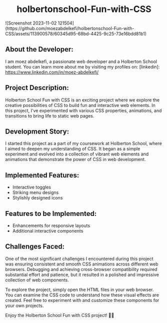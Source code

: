 <h1 align="center">holbertonschool-Fun-with-CSS</h1>
![Screenshot 2023-11-02 121504](https://github.com/moezabdelkefi/holbertonschool-Fun-with-CSS/assets/113900578/60345d95-68bd-4425-9c25-73e16bdd81b1)


## About the Developer:

I am moez abdelkefi, a passionate web developer and a Holberton School student. You can learn more about me by visiting my profiles on:
[linkedin]: https://www.linkedin.com/in/moez-abdelkefi/

## Project Description:

Holberton School Fun with CSS is an exciting project where we explore the creative possibilities of CSS to build fun and interactive web elements. In this project, I've experimented with various CSS properties, animations, and transitions to bring life to static web pages.

## Development Story:

I started this project as a part of my coursework at Holberton School, where I aimed to deepen my understanding of CSS. It began as a simple experiment and evolved into a collection of vibrant web elements and animations that demonstrate the power of CSS in web development.

## Implemented Features:

- Interactive toggles
- Striking menu designs
- Stylishly designed icons

## Features to be Implemented:

- Enhancements for responsive layouts
- Additional interactive components

## Challenges Faced:

One of the most significant challenges I encountered during this project was ensuring consistent and smooth CSS animations across different web browsers. Debugging and achieving cross-browser compatibility required substantial effort and patience, but it resulted in a polished and impressive collection of web components.

To explore the project, simply open the HTML files in your web browser. You can examine the CSS code to understand how these visual effects are created. Feel free to experiment with and customize these components for your own projects.

Enjoy the Holberton School Fun with CSS project! 🚀🎉
